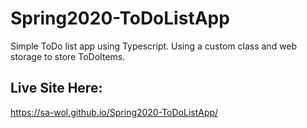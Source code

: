 # Spring2020-ToDoListApp
Simple ToDo list app using Typescript. Using a custom class and web storage to store ToDoItems.

## Live Site Here:
https://sa-wol.github.io/Spring2020-ToDoListApp/

